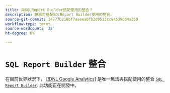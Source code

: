 ```yaml
---
title: 與SQLReport Builder搭配使用的整合？
description: 瞭解可搭配SQLReport Builder使用的整合。
source-git-commit: 14777b216bf7aaeea0fb2d0513cc94539034a359
workflow-type: tm+mt
source-wordcount: '38'
ht-degree: 0%

---
```


# `SQL Report Builder` 整合

在目前世界狀況下， [[!DNL Google Analytics]](../importing-data/integrations/google-analytics.md) 是唯一無法與搭配使用的整合 [`SQL Report Builder`](../dev-reports/sql-rpt-bldr.md). 此功能正在開發中。
